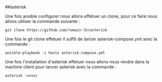 ##asterisk

Une fois ansible configurer nous allons effetuer un clone, pour ce faire nous allons utiliser la commande suivante :

```git clone https://github.com/romain-lh/asterisk```

Une fois le git clone effetuer il suffit de lancer asterisk-compose.yml avec la commande :

```ansible-playbook -i hosts asterisk-compose.yml```


Une fois l'installation d'asterisk effetuer nous allons nous rendre dans la machine client pour lancer asterisk avec la commande :

 ```asterisk -vvvvc```
